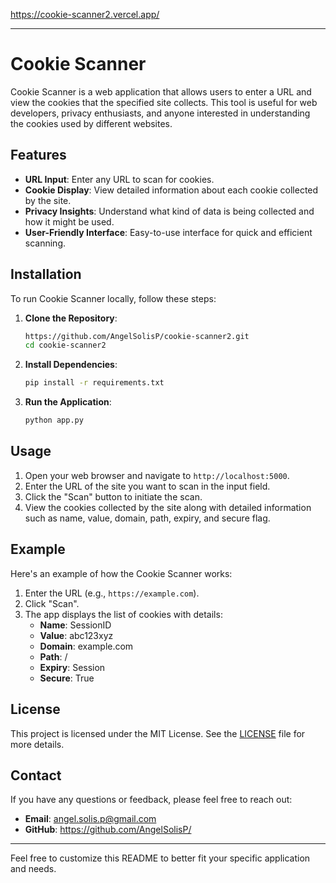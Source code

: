 https://cookie-scanner2.vercel.app/


---

# Cookie Scanner

Cookie Scanner is a web application that allows users to enter a URL and view the cookies that the specified site collects. This tool is useful for web developers, privacy enthusiasts, and anyone interested in understanding the cookies used by different websites.

## Features

- **URL Input**: Enter any URL to scan for cookies.
- **Cookie Display**: View detailed information about each cookie collected by the site.
- **Privacy Insights**: Understand what kind of data is being collected and how it might be used.
- **User-Friendly Interface**: Easy-to-use interface for quick and efficient scanning.

## Installation

To run Cookie Scanner locally, follow these steps:

1. **Clone the Repository**:
   ```bash
   https://github.com/AngelSolisP/cookie-scanner2.git
   cd cookie-scanner2
   ```

2. **Install Dependencies**:
   ```bash
   pip install -r requirements.txt
   ```

3. **Run the Application**:
   ```bash
   python app.py
   ```

## Usage

1. Open your web browser and navigate to `http://localhost:5000`.
2. Enter the URL of the site you want to scan in the input field.
3. Click the "Scan" button to initiate the scan.
4. View the cookies collected by the site along with detailed information such as name, value, domain, path, expiry, and secure flag.

## Example

Here's an example of how the Cookie Scanner works:

1. Enter the URL (e.g., `https://example.com`).
2. Click "Scan".
3. The app displays the list of cookies with details:
   - **Name**: SessionID
   - **Value**: abc123xyz
   - **Domain**: example.com
   - **Path**: /
   - **Expiry**: Session
   - **Secure**: True



## License

This project is licensed under the MIT License. See the [LICENSE](LICENSE) file for more details.

## Contact

If you have any questions or feedback, please feel free to reach out:

- **Email**: angel.solis.p@gmail.com
- **GitHub**: https://github.com/AngelSolisP/

---

Feel free to customize this README to better fit your specific application and needs.
